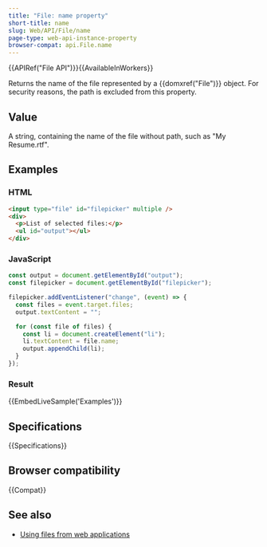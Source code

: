 ```yaml
---
title: "File: name property"
short-title: name
slug: Web/API/File/name
page-type: web-api-instance-property
browser-compat: api.File.name
---
```


{{APIRef("File API")}}{{AvailableInWorkers}}

Returns the name of the file represented by a {{domxref("File")}} object. For security
reasons, the path is excluded from this property.

## Value

A string, containing the name of the file without path, such as "My Resume.rtf".

## Examples

### HTML

```html
<input type="file" id="filepicker" multiple />
<div>
  <p>List of selected files:</p>
  <ul id="output"></ul>
</div>
```

### JavaScript

```js
const output = document.getElementById("output");
const filepicker = document.getElementById("filepicker");

filepicker.addEventListener("change", (event) => {
  const files = event.target.files;
  output.textContent = "";

  for (const file of files) {
    const li = document.createElement("li");
    li.textContent = file.name;
    output.appendChild(li);
  }
});
```

### Result

{{EmbedLiveSample('Examples')}}

## Specifications

{{Specifications}}

## Browser compatibility

{{Compat}}

## See also

- [Using files from web applications](/en-US/docs/Web/API/File_API/Using_files_from_web_applications)
